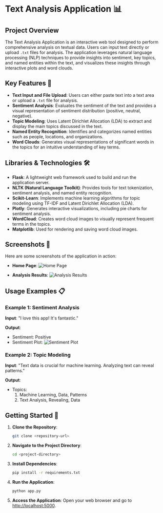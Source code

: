 # Text Analysis Application 📊

## Project Overview

The Text Analysis Application is an interactive web tool designed to perform comprehensive analysis on textual data. Users can input text directly or upload `.txt` files for analysis. The application leverages natural language processing (NLP) techniques to provide insights into sentiment, key topics, and named entities within the text, and visualizes these insights through interactive plots and word clouds.

## Key Features 🚀

- **Text Input and File Upload**: Users can either paste text into a text area or upload a `.txt` file for analysis.
- **Sentiment Analysis**: Evaluates the sentiment of the text and provides a visual representation of sentiment distribution (positive, neutral, negative).
- **Topic Modeling**: Uses Latent Dirichlet Allocation (LDA) to extract and display the main topics discussed in the text.
- **Named Entity Recognition**: Identifies and categorizes named entities such as people, locations, and organizations.
- **Word Clouds**: Generates visual representations of significant words in the topics for an intuitive understanding of key terms.

## Libraries & Technologies 🛠️

- **Flask**: A lightweight web framework used to build and run the application server.
- **NLTK (Natural Language Toolkit)**: Provides tools for text tokenization, sentiment analysis, and named entity recognition.
- **Scikit-Learn**: Implements machine learning algorithms for topic modeling using TF-IDF and Latent Dirichlet Allocation (LDA).
- **Plotly**: Generates interactive visualizations, including pie charts for sentiment analysis.
- **WordCloud**: Creates word cloud images to visually represent frequent terms in the topics.
- **Matplotlib**: Used for rendering and saving word cloud images.

## Screenshots 📸

Here are some screenshots of the application in action:

- **Home Page**:
  ![Home Page](static/images/home_page.png)

- **Analysis Results**:
  ![Analysis Results](static/images/results_page.png)

## Usage Examples 📋

### Example 1: Sentiment Analysis

**Input**: "I love this app! It's fantastic."

**Output**: 
- Sentiment: Positive
- Sentiment Plot: ![Sentiment Plot](static/sentiment_plot.png)

### Example 2: Topic Modeling

**Input**: "Text data is crucial for machine learning. Analyzing text can reveal patterns."

**Output**:
- Topics: 
  1. Machine Learning, Data, Patterns
  2. Text Analysis, Revealing, Data

## Getting Started 🚀

1. **Clone the Repository**:
   ```bash
   git clone <repository-url>
   ```

2. **Navigate to the Project Directory**:
   ```bash
   cd <project-directory>
   ```

3. **Install Dependencies**:
   ```bash
   pip install -r requirements.txt
   ```

4. **Run the Application**:
   ```bash
   python app.py
   ```

5. **Access the Application**:
   Open your web browser and go to [http://localhost:5000](http://localhost:5000).
